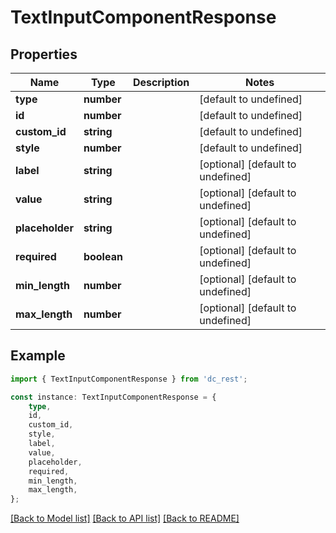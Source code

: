 # TextInputComponentResponse


## Properties

Name | Type | Description | Notes
------------ | ------------- | ------------- | -------------
**type** | **number** |  | [default to undefined]
**id** | **number** |  | [default to undefined]
**custom_id** | **string** |  | [default to undefined]
**style** | **number** |  | [default to undefined]
**label** | **string** |  | [optional] [default to undefined]
**value** | **string** |  | [optional] [default to undefined]
**placeholder** | **string** |  | [optional] [default to undefined]
**required** | **boolean** |  | [optional] [default to undefined]
**min_length** | **number** |  | [optional] [default to undefined]
**max_length** | **number** |  | [optional] [default to undefined]

## Example

```typescript
import { TextInputComponentResponse } from 'dc_rest';

const instance: TextInputComponentResponse = {
    type,
    id,
    custom_id,
    style,
    label,
    value,
    placeholder,
    required,
    min_length,
    max_length,
};
```

[[Back to Model list]](../README.md#documentation-for-models) [[Back to API list]](../README.md#documentation-for-api-endpoints) [[Back to README]](../README.md)
